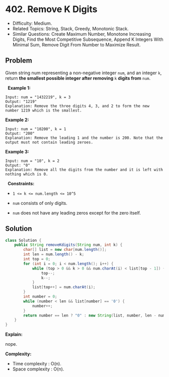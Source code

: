 # 402. Remove K Digits

- Difficulty: Medium.
- Related Topics: String, Stack, Greedy, Monotonic Stack.
- Similar Questions: Create Maximum Number, Monotone Increasing Digits, Find the Most Competitive Subsequence, Append K Integers With Minimal Sum, Remove Digit From Number to Maximize Result.

## Problem

Given string num representing a non-negative integer ```num```, and an integer ```k```, return **the smallest possible integer after removing** ```k``` **digits from** ```num```.

 
**Example 1:**

```
Input: num = "1432219", k = 3
Output: "1219"
Explanation: Remove the three digits 4, 3, and 2 to form the new number 1219 which is the smallest.
```

**Example 2:**

```
Input: num = "10200", k = 1
Output: "200"
Explanation: Remove the leading 1 and the number is 200. Note that the output must not contain leading zeroes.
```

**Example 3:**

```
Input: num = "10", k = 2
Output: "0"
Explanation: Remove all the digits from the number and it is left with nothing which is 0.
```

 
**Constraints:**


	
- ```1 <= k <= num.length <= 10^5```
	
- ```num``` consists of only digits.
	
- ```num``` does not have any leading zeros except for the zero itself.



## Solution

```java
class Solution {
    public String removeKdigits(String num, int k) {
        char[] list = new char[num.length()];
        int len = num.length() - k;
        int top = 0;
        for (int i = 0; i < num.length(); i++) {
            while (top > 0 && k > 0 && num.charAt(i) < list[top - 1]) {
                top--;
                k--;
            }
            list[top++] = num.charAt(i);
        }
        int number = 0;
        while (number < len && list[number] == '0') {
            number++;
        }
        return number == len ? "0" : new String(list, number, len - number);
    }
}
```

**Explain:**

nope.

**Complexity:**

* Time complexity : O(n).
* Space complexity : O(n).
